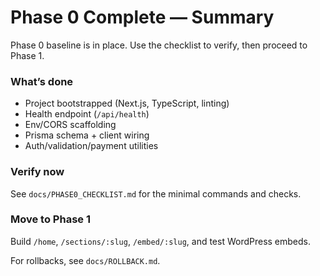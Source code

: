 # Phase 0 Complete — Summary

Phase 0 baseline is in place. Use the checklist to verify, then proceed to Phase 1.

### What’s done
- Project bootstrapped (Next.js, TypeScript, linting)
- Health endpoint (`/api/health`)
- Env/CORS scaffolding
- Prisma schema + client wiring
- Auth/validation/payment utilities

### Verify now
See `docs/PHASE0_CHECKLIST.md` for the minimal commands and checks.

### Move to Phase 1
Build `/home`, `/sections/:slug`, `/embed/:slug`, and test WordPress embeds.

For rollbacks, see `docs/ROLLBACK.md`.
